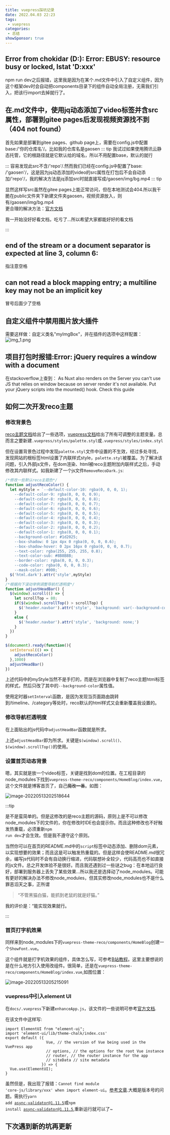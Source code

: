 ```yaml
---
title: vuepress踩坑记录
date: 2022.04.03 22:23
tags: 
 - vuepress
categories: 
 - 总结
showSponsor: true
---
```

## Error from chokidar (D:\): Error: EBUSY: resource busy or locked, lstat 'D:xxx'

npm run dev之后报错，这里我是因为在某个.md文件中引入了自定义组件，因为这个框架dev时会自动把components目录下的组件自动全局注册，无需我们引入，把该行import去掉就行了。

## 在.md文件中，使用jq动态添加了video标签并含src属性，部署到gitee pages后发现视频资源找不到（404 not found）

首先如果是部署到gitee pages、github page上，需要在config.js中配置base:/'你的仓库名'/。比如我的仓库名是gaosen
::: tip	
我试过如果使用腾讯云静态托管，它的根路径就是它默认给的域名，所以不用配置base，默认的就行

:::
容易发现此src不含/'repo'/.然而我们已经在config.js中配置了base: /'gaosen'/，这是因为jq动态添加的video的src属性在打包后不会自动添加/'repo'/，我的解决方法是jq添加src时就直接写成/gaosen/img/bg.mp4
::: tip

显然这样写src虽然在gitee pages上能正常访问，但在本地测试会404.所以我干脆在public文件夹下新建文件夹gaosen，视频资源放入，则有/gaosen/img/bg.mp4
<br>
更合理的解决方法：[官方文档](https://vuepress.vuejs.org/zh/guide/assets.html#%E5%85%AC%E5%85%B1%E6%96%87%E4%BB%B6)

我一开始没好好看文档，吃亏了...所以希望大家都能好好的看文档

:::

## end of the stream or a document separator is expected at line 3, column 6:

指注意空格

## can not read a block mapping entry; a multiline key may not be an implicit key
冒号后面少了空格

## 自定义组件中禁用图片放大插件
需要这样做：自定义类名"myImgBox"，并在插件的选项中这样配置：![img_1.png](./img_1.png)

## 项目打包时报错:Error: jQuery requires a window with a document
在stackoverflow上查到：
As Nuxt also renders on the Server you can't use JS that relies on window because on server render it's not available.
Put your jQuery scripts into the mounted() hook. Check this guide  

## 如何二次开发reco主题

### 修改背景色

[reco主题文档](https://vuepress-theme-reco.recoluan.com/views/1.x/customStyleAndScript.html)给出了一些选项，[vuepress文档](https://vuepress.vuejs.org/zh/config/#palette-styl)给出了所有可调整的主题变量。总而言之要新建<code>.vuepress/styles/palette.styl</code>或<code>.vuepress/styles/index.styl</code>  

但在设置背景色过程中发现<code>palette.styl</code>文件中设置的不生效，经过多处寻找，发现网站的根标签html设置了内联样式style，<code>palette.styl</code>被覆盖。为了解决该问题，引入外部js文件，在dom渲染、html被reco主题附加内联样式之后，手动修改其内联样式。如我新建了一个js文件<code>RemoveRecoDark.js</code>:

```javascript
/*修改一些默认reco主题色*/
function adjustRecoColor() {
  let myStyle = `--default-color-10: rgba(0, 0, 0, 1);
    --default-color-9: rgba(0, 0, 0, 0.9);
    --default-color-8: rgba(0, 0, 0, 0.8);
    --default-color-7: rgba(0, 0, 0, 0.7);
    --default-color-6: rgba(0, 0, 0, 0.6);
    --default-color-5: rgba(0, 0, 0, 0.5);
    --default-color-4: rgba(0, 0, 0, 0.4);
    --default-color-3: rgba(0, 0, 0, 0.3);
    --default-color-2: rgba(0, 0, 0, 0.2);
    --default-color-1: rgba(0, 0, 0, 0.1);
    --background-color: #1d2025;
    --box-shadow: 0 1px 4px 0 rgba(0, 0, 0, 0.6);
    --box-shadow-hover: 0 2px 16px 0 rgba(0, 0, 0, 0.7);
    --text-color: rgba(255, 255, 255, 0.8);
    --text-color-sub: #8B8B8B;
    --border-color: rgba(0, 0, 0, 0.3);
    --code-color: rgba(0, 0, 0, 0.3);
    --mask-color: #000;`
  $('html.dark').attr('style',myStyle)
}
/*根据向下滚动举例调整导航栏透明度*/
function adjustHeadBar() {
  $(window).scroll(() => {
    let scrollTop = 80;
    if($(window).scrollTop() > scrollTop) {
      $('header.navbar').attr('style', 'background: var(--background-color);')
    }
    else {
      $('header.navbar').attr('style', 'background: none;')
    }
  })
}

$(document).ready(function(){
  setInterval(() => {
    adjustRecoColor()
  },1000)
  adjustHeadBar()
})
```

上述代码中的myStyle当然不是手打的，而是在浏览器中复制了reco主题html标签的样式，然后只改了其中的<code>--background-color</code>属性值。  

使用定时器<code>setInterval</code>函数，是因为发现当页面路由跳转到/timeline、/category等处时，reco默认的html样式又会重新覆盖我设置的。

### 修改导航栏透明度

在上面贴出的js代码中<code>adjustHeadBar</code>函数就是所求。

上述<code>adjustHeadBar</code>即为所求。关键是<code>\$(window).scroll()、$(window).scrollTop()</code>的使用。

### 设置首页动态背景

嗯，其实就是放一个video标签，关键是找到dom的位置。在工程目录的node_modules下找到<code>vuepress-theme-reco/components/HomeBlog/index.vue</code>，这个文件就是博客首页了，自己~~魔改一番~~。如图：

![image-20220513202518644](./踩坑记录.assets/image-20220513202518644.png)

:::tip

是不是蛮简单的。但是这修改的是reco主题的源码，原则上是不可以修改node_modules下的文件的，你在修改时IDE也会提示你。而且这种修改也不好触发热重载，必须重新<code>npm run dev</code>才会生效。但是我不遵守这个原则。  

当然你可以在首页的README.md中的<code>script</code>标签中动态添加、删除dom元素，以实现想要的效果；而且这是可以触发热重载的。但是这样会使README.md很冗余，编写js代码时不会有自动换行缩进，代码联想补全较少，代码高亮也不如直接的js文件。总之开发体验不是很好。而且我还遇到过一些谜之bug：在本地运行良好，部署到服务器上丢失了某些效果...所以我还是选择动了node_modules。可能有更好的解决办法不修改node_modules，但其实修改node_modules也不是什么罪恶滔天之事，正所谓  
> “不管黑猫白猫，能抓到老鼠的就是好猫。”   

我的评价是：“能实现效果就行。

:::

### 首页打字机效果

同样来到node_modules下的<code>vuepress-theme-reco/components/HomeBlog</code>创建一个<code>ShowFont.vue</code>。  

这个组件就是打字机效果的组件，具体怎么写，可参考[B站教程](https://www.bilibili.com/video/BV1Rz4y1D7Lp?p=24)。这里主要想说的是在什么地方引入使用改组件。很简单，还是在<code>vuepress-theme-reco/components/HomeBlog/index.vue</code>,如图位置：

![image-20220513205215091](./踩坑记录.assets/image-20220513205215091.png)

### vuepress中引入element UI

在<code>docs/.vuepress</code>下新建<code>enhanceApp.js</code>，该文件的一些说明可参考[官方文档](https://vuepress.vuejs.org/zh/guide/basic-config.html#%E5%BA%94%E7%94%A8%E7%BA%A7%E5%88%AB%E7%9A%84%E9%85%8D%E7%BD%AE).  

在该文件中这样写:

```vue
import ElementUI from "element-ui";
import 'element-ui/lib/theme-chalk/index.css'
export default ({
                  Vue, // the version of Vue being used in the VuePress app
                  // options, // the options for the root Vue instance
                  // router, // the router instance for the app
                  // siteData // site metadata
                }) => {
  Vue.use(ElementUI);
}
```

虽然但是，我出现了报错：<code>Cannot find module 'core-js/library/xxx' when import element-ui</code>。[参考文章](https://blog.csdn.net/qq_32855007/article/details/108726430).大概是版本号的问题。需执行<code>yarn add async-validator@1.11.5</code>或<code>npm install async-validator@1.11.5</code>,重新运行就可以了~

## 下次遇到新的坑再更新

